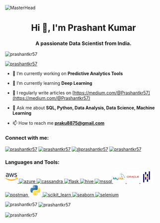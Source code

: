 ![MasterHead](https://media.licdn.com/dms/image/D4D16AQHj7WqBTzJAmA/profile-displaybackgroundimage-shrink_350_1400/0/1677951207810?e=1683763200&v=beta&t=id4K-9KAdHA0UxXnCf355hUmrwjI89GUXZoUZwL4LA8)
<h1 align="center">Hi 👋, I'm Prashant Kumar</h1>
<h3 align="center">A passionate Data Scientist from India.</h3>

<p align="left"> <img src="https://komarev.com/ghpvc/?username=prashantkr57&label=Profile%20views&color=0e75b6&style=flat" alt="prashantkr57" /> </p>

<p align="left"> <a href="https://twitter.com/prashantkr57" target="blank"><img src="https://img.shields.io/twitter/follow/prashantkr57?logo=twitter&style=for-the-badge" alt="prashantkr57" /></a> </p>

- 🔭 I’m currently working on **Predictive Analytics Tools**

- 🌱 I’m currently learning **Deep Learning**

- 📝 I regularly write articles on [https://medium.com/@Prashantkr57](https://medium.com/@Prashantkr57)

- 💬 Ask me about **SQL, Python, Data Analysis, Data Science, Machine Learning**

- 📫 How to reach me **praku8875@gmail.com**

<h3 align="left">Connect with me:</h3>
<p align="left">
<a href="https://twitter.com/prashantkr57" target="blank"><img align="center" src="https://raw.githubusercontent.com/rahuldkjain/github-profile-readme-generator/master/src/images/icons/Social/twitter.svg" alt="prashantkr57" height="30" width="40" /></a>
<a href="https://linkedin.com/in/prashantkr57" target="blank"><img align="center" src="https://raw.githubusercontent.com/rahuldkjain/github-profile-readme-generator/master/src/images/icons/Social/linked-in-alt.svg" alt="prashantkr57" height="30" width="40" /></a>
<a href="https://medium.com/@prashantkr57" target="blank"><img align="center" src="https://raw.githubusercontent.com/rahuldkjain/github-profile-readme-generator/master/src/images/icons/Social/medium.svg" alt="@prashantkr57" height="30" width="40" /></a>
<a href="https://www.youtube.com/c/prashantkr57" target="blank"><img align="center" src="https://raw.githubusercontent.com/rahuldkjain/github-profile-readme-generator/master/src/images/icons/Social/youtube.svg" alt="prashantkr57" height="30" width="40" /></a>
</p>

<h3 align="left">Languages and Tools:</h3>
<p align="left"> <a href="https://aws.amazon.com" target="_blank" rel="noreferrer"> <img src="https://raw.githubusercontent.com/devicons/devicon/master/icons/amazonwebservices/amazonwebservices-original-wordmark.svg" alt="aws" width="40" height="40"/> </a> <a href="https://azure.microsoft.com/en-in/" target="_blank" rel="noreferrer"> <img src="https://www.vectorlogo.zone/logos/microsoft_azure/microsoft_azure-icon.svg" alt="azure" width="40" height="40"/> </a> <a href="https://cassandra.apache.org/" target="_blank" rel="noreferrer"> <img src="https://www.vectorlogo.zone/logos/apache_cassandra/apache_cassandra-icon.svg" alt="cassandra" width="40" height="40"/> </a> <a href="https://flask.palletsprojects.com/" target="_blank" rel="noreferrer"> <img src="https://www.vectorlogo.zone/logos/pocoo_flask/pocoo_flask-icon.svg" alt="flask" width="40" height="40"/> </a> <a href="https://hive.apache.org/" target="_blank" rel="noreferrer"> <img src="https://www.vectorlogo.zone/logos/apache_hive/apache_hive-icon.svg" alt="hive" width="40" height="40"/> </a> <a href="https://www.microsoft.com/en-us/sql-server" target="_blank" rel="noreferrer"> <img src="https://www.svgrepo.com/show/303229/microsoft-sql-server-logo.svg" alt="mssql" width="40" height="40"/> </a> <a href="https://www.mysql.com/" target="_blank" rel="noreferrer"> <img src="https://raw.githubusercontent.com/devicons/devicon/master/icons/mysql/mysql-original-wordmark.svg" alt="mysql" width="40" height="40"/> </a> <a href="https://www.oracle.com/" target="_blank" rel="noreferrer"> <img src="https://raw.githubusercontent.com/devicons/devicon/master/icons/oracle/oracle-original.svg" alt="oracle" width="40" height="40"/> </a> <a href="https://pandas.pydata.org/" target="_blank" rel="noreferrer"> <img src="https://raw.githubusercontent.com/devicons/devicon/2ae2a900d2f041da66e950e4d48052658d850630/icons/pandas/pandas-original.svg" alt="pandas" width="40" height="40"/> </a> <a href="https://postman.com" target="_blank" rel="noreferrer"> <img src="https://www.vectorlogo.zone/logos/getpostman/getpostman-icon.svg" alt="postman" width="40" height="40"/> </a> <a href="https://www.python.org" target="_blank" rel="noreferrer"> <img src="https://raw.githubusercontent.com/devicons/devicon/master/icons/python/python-original.svg" alt="python" width="40" height="40"/> </a> <a href="https://scikit-learn.org/" target="_blank" rel="noreferrer"> <img src="https://upload.wikimedia.org/wikipedia/commons/0/05/Scikit_learn_logo_small.svg" alt="scikit_learn" width="40" height="40"/> </a> <a href="https://seaborn.pydata.org/" target="_blank" rel="noreferrer"> <img src="https://seaborn.pydata.org/_images/logo-mark-lightbg.svg" alt="seaborn" width="40" height="40"/> </a> <a href="https://www.selenium.dev" target="_blank" rel="noreferrer"> <img src="https://raw.githubusercontent.com/detain/svg-logos/780f25886640cef088af994181646db2f6b1a3f8/svg/selenium-logo.svg" alt="selenium" width="40" height="40"/> </a> </p>

<p><img align="left" src="https://github-readme-stats.vercel.app/api/top-langs?username=prashantkr57&show_icons=true&locale=en&layout=compact" alt="prashantkr57" /></p>

<p>&nbsp;<img align="center" src="https://github-readme-stats.vercel.app/api?username=prashantkr57&show_icons=true&locale=en" alt="prashantkr57" /></p>

<p><img align="center" src="https://github-readme-streak-stats.herokuapp.com/?user=prashantkr57&" alt="prashantkr57" /></p>
